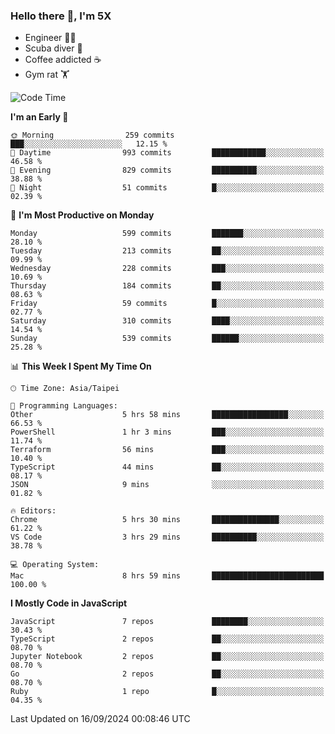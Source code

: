 ### Hello there 👋, I'm 5X

* Engineer 👨‍💻
* Scuba diver 🤿
* Coffee addicted ☕️
* Gym rat 🏋️

<!--START_SECTION:waka-->
![Code Time](http://img.shields.io/badge/Code%20Time-1%2C201%20hrs%2058%20mins-blue)

**I'm an Early 🐤** 

```text
🌞 Morning                259 commits         ███░░░░░░░░░░░░░░░░░░░░░░   12.15 % 
🌆 Daytime                993 commits         ████████████░░░░░░░░░░░░░   46.58 % 
🌃 Evening                829 commits         ██████████░░░░░░░░░░░░░░░   38.88 % 
🌙 Night                  51 commits          █░░░░░░░░░░░░░░░░░░░░░░░░   02.39 % 
```
📅 **I'm Most Productive on Monday** 

```text
Monday                   599 commits         ███████░░░░░░░░░░░░░░░░░░   28.10 % 
Tuesday                  213 commits         ██░░░░░░░░░░░░░░░░░░░░░░░   09.99 % 
Wednesday                228 commits         ███░░░░░░░░░░░░░░░░░░░░░░   10.69 % 
Thursday                 184 commits         ██░░░░░░░░░░░░░░░░░░░░░░░   08.63 % 
Friday                   59 commits          █░░░░░░░░░░░░░░░░░░░░░░░░   02.77 % 
Saturday                 310 commits         ████░░░░░░░░░░░░░░░░░░░░░   14.54 % 
Sunday                   539 commits         ██████░░░░░░░░░░░░░░░░░░░   25.28 % 
```


📊 **This Week I Spent My Time On** 

```text
🕑︎ Time Zone: Asia/Taipei

💬 Programming Languages: 
Other                    5 hrs 58 mins       █████████████████░░░░░░░░   66.53 % 
PowerShell               1 hr 3 mins         ███░░░░░░░░░░░░░░░░░░░░░░   11.74 % 
Terraform                56 mins             ███░░░░░░░░░░░░░░░░░░░░░░   10.40 % 
TypeScript               44 mins             ██░░░░░░░░░░░░░░░░░░░░░░░   08.17 % 
JSON                     9 mins              ░░░░░░░░░░░░░░░░░░░░░░░░░   01.82 % 

🔥 Editors: 
Chrome                   5 hrs 30 mins       ███████████████░░░░░░░░░░   61.22 % 
VS Code                  3 hrs 29 mins       ██████████░░░░░░░░░░░░░░░   38.78 % 

💻 Operating System: 
Mac                      8 hrs 59 mins       █████████████████████████   100.00 % 
```

**I Mostly Code in JavaScript** 

```text
JavaScript               7 repos             ████████░░░░░░░░░░░░░░░░░   30.43 % 
TypeScript               2 repos             ██░░░░░░░░░░░░░░░░░░░░░░░   08.70 % 
Jupyter Notebook         2 repos             ██░░░░░░░░░░░░░░░░░░░░░░░   08.70 % 
Go                       2 repos             ██░░░░░░░░░░░░░░░░░░░░░░░   08.70 % 
Ruby                     1 repo              █░░░░░░░░░░░░░░░░░░░░░░░░   04.35 % 
```




 Last Updated on 16/09/2024 00:08:46 UTC
<!--END_SECTION:waka-->
